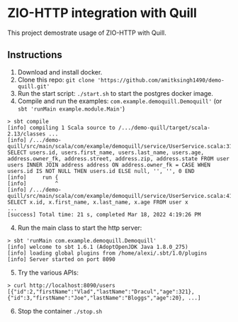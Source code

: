 # ZIO-HTTP integration with Quill

This project demostrate usage of ZIO-HTTP with Quill.

## Instructions
1. Download and install docker.
2. Clone this repo: `git clone 'https://github.com/amitksingh1490/demo-quill.git'`
3. Run the start script: `./start.sh` to start the postgres docker image.
4. Compile and run the examples: `com.example.demoquill.Demoquill'` (or `sbt 'runMain example.module.Main'`)
  ```
  > sbt compile
  [info] compiling 1 Scala source to /.../demo-quill/target/scala-2.13/classes ...
  [info] /.../demo-quill/src/main/scala/com/example/demoquill/service/UserService.scala:31:9: SELECT users.id, users.first_name, users.last_name, users.age, address.owner_fk, address.street, address.zip, address.state FROM user users INNER JOIN address address ON address.owner_fk = CASE WHEN users.id IS NOT NULL THEN users.id ELSE null, '', '', 0 END
  [info]     run {
  [info]         ^
  [info] /.../demo-quill/src/main/scala/com/example/demoquill/service/UserService.scala:41:9: SELECT x.id, x.first_name, x.last_name, x.age FROM user x
  ...
  [success] Total time: 21 s, completed Mar 18, 2022 4:19:26 PM
  ```
4. Run the main class to start the http server:
  ```
  > sbt 'runMain com.example.demoquill.Demoquill'
  [info] welcome to sbt 1.6.1 (AdoptOpenJDK Java 1.8.0_275)
  [info] loading global plugins from /home/alexi/.sbt/1.0/plugins
  [info] Server started on port 8090
  ```
5. Try the various APIs:
  ```
  > curl http://localhost:8090/users
  [{"id":2,"firstName":"Vlad","lastName":"Dracul","age":321},{"id":3,"firstName":"Joe","lastName":"Bloggs","age":20}, ...]
  ```
6. Stop the container `./stop.sh`
